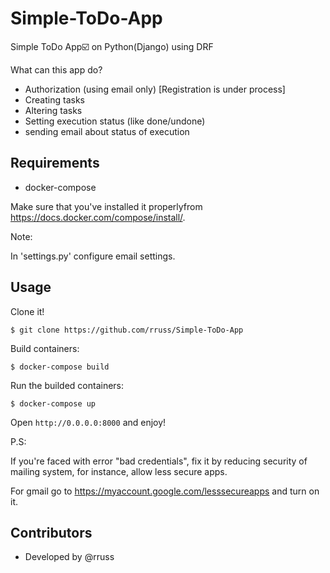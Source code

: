 # Simple-ToDo-App
Simple ToDo App☑️  on Python(Django) using DRF

What can this app do?
- Authorization (using email only) [Registration is under process]
- Creating tasks
- Altering tasks
- Setting execution status (like done/undone)
- sending email about status of execution


## Requirements

- docker-compose

Make sure that you've installed it properlyfrom https://docs.docker.com/compose/install/.

Note:

In 'settings.py' configure email settings.

## Usage

Clone it!

```
$ git clone https://github.com/rruss/Simple-ToDo-App
```


Build containers:



```
$ docker-compose build
```


Run the builded containers:

```
$ docker-compose up
```



Open `http://0.0.0.0:8000` and enjoy!




P.S:

If you're faced with error "bad credentials", fix it by reducing security of mailing system, for instance, allow less secure apps.

For gmail go to https://myaccount.google.com/lesssecureapps and turn on it.


## Contributors

- Developed by @rruss
